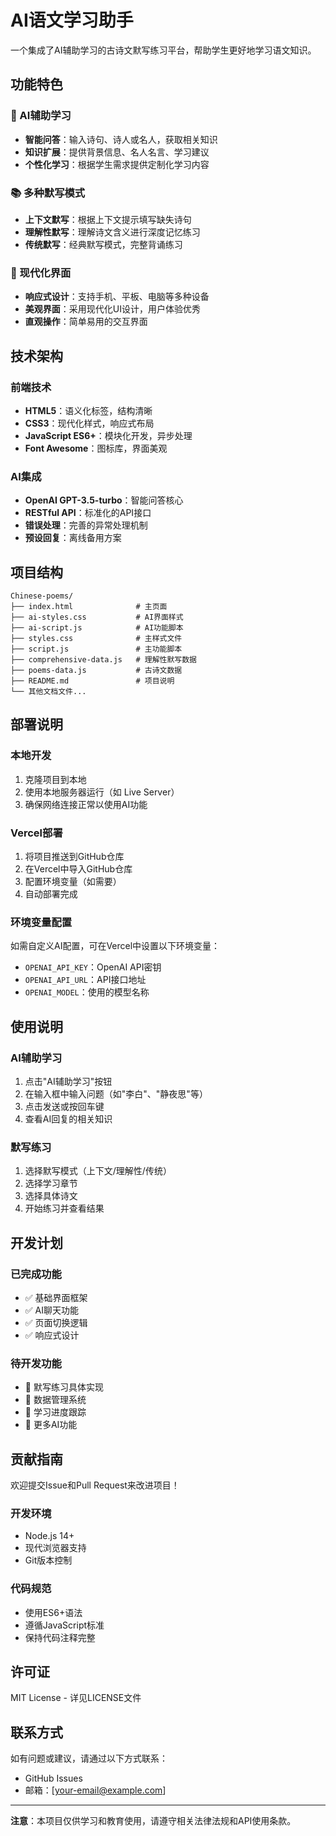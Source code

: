 # AI语文学习助手

一个集成了AI辅助学习的古诗文默写练习平台，帮助学生更好地学习语文知识。

## 功能特色

### 🤖 AI辅助学习
- **智能问答**：输入诗句、诗人或名人，获取相关知识
- **知识扩展**：提供背景信息、名人名言、学习建议
- **个性化学习**：根据学生需求提供定制化学习内容

### 📚 多种默写模式
- **上下文默写**：根据上下文提示填写缺失诗句
- **理解性默写**：理解诗文含义进行深度记忆练习
- **传统默写**：经典默写模式，完整背诵练习

### 🎨 现代化界面
- **响应式设计**：支持手机、平板、电脑等多种设备
- **美观界面**：采用现代化UI设计，用户体验优秀
- **直观操作**：简单易用的交互界面

## 技术架构

### 前端技术
- **HTML5**：语义化标签，结构清晰
- **CSS3**：现代化样式，响应式布局
- **JavaScript ES6+**：模块化开发，异步处理
- **Font Awesome**：图标库，界面美观

### AI集成
- **OpenAI GPT-3.5-turbo**：智能问答核心
- **RESTful API**：标准化的API接口
- **错误处理**：完善的异常处理机制
- **预设回复**：离线备用方案

## 项目结构

```
Chinese-poems/
├── index.html              # 主页面
├── ai-styles.css           # AI界面样式
├── ai-script.js            # AI功能脚本
├── styles.css              # 主样式文件
├── script.js               # 主功能脚本
├── comprehensive-data.js   # 理解性默写数据
├── poems-data.js           # 古诗文数据
├── README.md               # 项目说明
└── 其他文档文件...
```

## 部署说明

### 本地开发
1. 克隆项目到本地
2. 使用本地服务器运行（如 Live Server）
3. 确保网络连接正常以使用AI功能

### Vercel部署
1. 将项目推送到GitHub仓库
2. 在Vercel中导入GitHub仓库
3. 配置环境变量（如需要）
4. 自动部署完成

### 环境变量配置
如需自定义AI配置，可在Vercel中设置以下环境变量：
- `OPENAI_API_KEY`：OpenAI API密钥
- `OPENAI_API_URL`：API接口地址
- `OPENAI_MODEL`：使用的模型名称

## 使用说明

### AI辅助学习
1. 点击"AI辅助学习"按钮
2. 在输入框中输入问题（如"李白"、"静夜思"等）
3. 点击发送或按回车键
4. 查看AI回复的相关知识

### 默写练习
1. 选择默写模式（上下文/理解性/传统）
2. 选择学习章节
3. 选择具体诗文
4. 开始练习并查看结果

## 开发计划

### 已完成功能
- ✅ 基础界面框架
- ✅ AI聊天功能
- ✅ 页面切换逻辑
- ✅ 响应式设计

### 待开发功能
- 🔄 默写练习具体实现
- 🔄 数据管理系统
- 🔄 学习进度跟踪
- 🔄 更多AI功能

## 贡献指南

欢迎提交Issue和Pull Request来改进项目！

### 开发环境
- Node.js 14+
- 现代浏览器支持
- Git版本控制

### 代码规范
- 使用ES6+语法
- 遵循JavaScript标准
- 保持代码注释完整

## 许可证

MIT License - 详见LICENSE文件

## 联系方式

如有问题或建议，请通过以下方式联系：
- GitHub Issues
- 邮箱：[your-email@example.com]

---

**注意**：本项目仅供学习和教育使用，请遵守相关法律法规和API使用条款。
